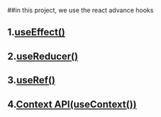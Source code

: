 ##in this project, we use the react advance hooks 

## 1.[useEffect()](https://reactjs.org/docs/hooks-reference.html#useeffect)

## 2.[useReducer()](https://regitactjs.org/docs/hooks-reference.html#usereducer)

## 3.[useRef()](https://reactjs.org/docs/hooks-reference.html#useref)

## 4.[Context API(useContext())](https://reactjs.org/docs/hooks-reference.html#usecontext)
